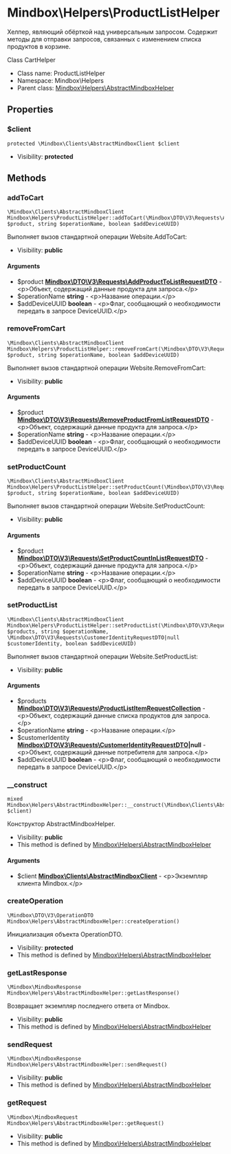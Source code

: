 Mindbox\Helpers\ProductListHelper
===============

Хелпер, являющий обёрткой над универсальным запросом. Содержит методы для отправки запросов, связанных с изменением
списка продуктов в корзине.

Class CartHelper


* Class name: ProductListHelper
* Namespace: Mindbox\Helpers
* Parent class: [Mindbox\Helpers\AbstractMindboxHelper](Mindbox-Helpers-AbstractMindboxHelper.md)





Properties
----------


### $client

    protected \Mindbox\Clients\AbstractMindboxClient $client





* Visibility: **protected**


Methods
-------


### addToCart

    \Mindbox\Clients\AbstractMindboxClient Mindbox\Helpers\ProductListHelper::addToCart(\Mindbox\DTO\V3\Requests\AddProductToListRequestDTO $product, string $operationName, boolean $addDeviceUUID)

Выполняет вызов стандартной операции Website.AddToCart:



* Visibility: **public**


#### Arguments
* $product **[Mindbox\DTO\V3\Requests\AddProductToListRequestDTO](Mindbox-DTO-V3-Requests-AddProductToListRequestDTO.md)** - &lt;p&gt;Объект, содержащий данные продукта для запроса.&lt;/p&gt;
* $operationName **string** - &lt;p&gt;Название операции.&lt;/p&gt;
* $addDeviceUUID **boolean** - &lt;p&gt;Флаг, сообщающий о необходимости передать в запросе DeviceUUID.&lt;/p&gt;



### removeFromCart

    \Mindbox\Clients\AbstractMindboxClient Mindbox\Helpers\ProductListHelper::removeFromCart(\Mindbox\DTO\V3\Requests\RemoveProductFromListRequestDTO $product, string $operationName, boolean $addDeviceUUID)

Выполняет вызов стандартной операции Website.RemoveFromCart:



* Visibility: **public**


#### Arguments
* $product **[Mindbox\DTO\V3\Requests\RemoveProductFromListRequestDTO](Mindbox-DTO-V3-Requests-RemoveProductFromListRequestDTO.md)** - &lt;p&gt;Объект, содержащий данные продукта для запроса.&lt;/p&gt;
* $operationName **string** - &lt;p&gt;Название операции.&lt;/p&gt;
* $addDeviceUUID **boolean** - &lt;p&gt;Флаг, сообщающий о необходимости передать в запросе
DeviceUUID.&lt;/p&gt;



### setProductCount

    \Mindbox\Clients\AbstractMindboxClient Mindbox\Helpers\ProductListHelper::setProductCount(\Mindbox\DTO\V3\Requests\SetProductCountInListRequestDTO $product, string $operationName, boolean $addDeviceUUID)

Выполняет вызов стандартной операции Website.SetProductCount:



* Visibility: **public**


#### Arguments
* $product **[Mindbox\DTO\V3\Requests\SetProductCountInListRequestDTO](Mindbox-DTO-V3-Requests-SetProductCountInListRequestDTO.md)** - &lt;p&gt;Объект, содержащий данные продукта для запроса.&lt;/p&gt;
* $operationName **string** - &lt;p&gt;Название операции.&lt;/p&gt;
* $addDeviceUUID **boolean** - &lt;p&gt;Флаг, сообщающий о необходимости передать в запросе
DeviceUUID.&lt;/p&gt;



### setProductList

    \Mindbox\Clients\AbstractMindboxClient Mindbox\Helpers\ProductListHelper::setProductList(\Mindbox\DTO\V3\Requests\ProductListItemRequestCollection $products, string $operationName, \Mindbox\DTO\V3\Requests\CustomerIdentityRequestDTO|null $customerIdentity, boolean $addDeviceUUID)

Выполняет вызов стандартной операции Website.SetProductList:



* Visibility: **public**


#### Arguments
* $products **[Mindbox\DTO\V3\Requests\ProductListItemRequestCollection](Mindbox-DTO-V3-Requests-ProductListItemRequestCollection.md)** - &lt;p&gt;Объект, содержащий данные списка продуктов для
запроса.&lt;/p&gt;
* $operationName **string** - &lt;p&gt;Название операции.&lt;/p&gt;
* $customerIdentity **[Mindbox\DTO\V3\Requests\CustomerIdentityRequestDTO](Mindbox-DTO-V3-Requests-CustomerIdentityRequestDTO.md)|null** - &lt;p&gt;Объект, содержащий данные потребителя для запроса.&lt;/p&gt;
* $addDeviceUUID **boolean** - &lt;p&gt;Флаг, сообщающий о необходимости передать в запросе
DeviceUUID.&lt;/p&gt;



### __construct

    mixed Mindbox\Helpers\AbstractMindboxHelper::__construct(\Mindbox\Clients\AbstractMindboxClient $client)

Конструктор AbstractMindboxHelper.



* Visibility: **public**
* This method is defined by [Mindbox\Helpers\AbstractMindboxHelper](Mindbox-Helpers-AbstractMindboxHelper.md)


#### Arguments
* $client **[Mindbox\Clients\AbstractMindboxClient](Mindbox-Clients-AbstractMindboxClient.md)** - &lt;p&gt;Экземпляр клиента Mindbox.&lt;/p&gt;



### createOperation

    \Mindbox\DTO\V3\OperationDTO Mindbox\Helpers\AbstractMindboxHelper::createOperation()

Инициализация объекта OperationDTO.



* Visibility: **protected**
* This method is defined by [Mindbox\Helpers\AbstractMindboxHelper](Mindbox-Helpers-AbstractMindboxHelper.md)




### getLastResponse

    \Mindbox\MindboxResponse Mindbox\Helpers\AbstractMindboxHelper::getLastResponse()

Возвращает экземпляр последнего ответа от Mindbox.



* Visibility: **public**
* This method is defined by [Mindbox\Helpers\AbstractMindboxHelper](Mindbox-Helpers-AbstractMindboxHelper.md)




### sendRequest

    \Mindbox\MindboxResponse Mindbox\Helpers\AbstractMindboxHelper::sendRequest()





* Visibility: **public**
* This method is defined by [Mindbox\Helpers\AbstractMindboxHelper](Mindbox-Helpers-AbstractMindboxHelper.md)




### getRequest

    \Mindbox\MindboxRequest Mindbox\Helpers\AbstractMindboxHelper::getRequest()





* Visibility: **public**
* This method is defined by [Mindbox\Helpers\AbstractMindboxHelper](Mindbox-Helpers-AbstractMindboxHelper.md)



